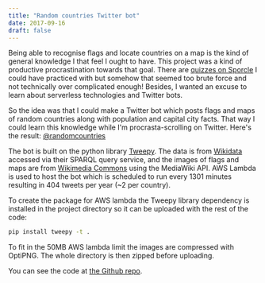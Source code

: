 ```yaml
---
title: "Random countries Twitter bot"
date: 2017-09-16
draft: false
---
```


Being able to recognise flags and locate countries on a map is the kind of general knowledge I that feel I ought to have.
This project was a kind of productive procrastination towards that goal.
There are [quizzes on Sporcle](https://www.sporcle.com/games/g/worldflags) I could have practiced with but somehow that seemed too brute force and not technically over complicated enough!
Besides, I wanted an excuse to learn about serverless technologies and Twitter bots.

So the idea was that I could make a Twitter bot which posts flags and maps of random countries along with population and capital city facts.
That way I could learn this knowledge while I'm procrasta-scrolling on Twitter.
Here's the result: [@randomcountries](https://www.twitter.com/randomcountries)

The bot is built on the python library [Tweepy](http://www.tweepy.org).
The data is from [Wikidata](https://www.wikidata.org) accessed via their SPARQL query service, and the images of flags and maps are from [Wikimedia Commons](https://commons.wikimedia.org) using the MediaWiki API.
AWS Lambda is used to host the bot which is scheduled to run every 1301 minutes resulting in 404 tweets per year (~2 per country).

To create the package for AWS lambda the Tweepy library dependency is installed in the project directory so it can be uploaded with the rest of the code:
```bash
pip install tweepy -t .
```

To fit in the 50MB AWS lambda limit the images are compressed with OptiPNG. The whole directory is then zipped before uploading.

You can see the code at [the Github repo](https://github.com/daniel-wells/countries-twitterbot).
